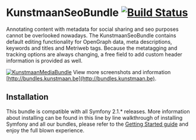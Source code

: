# KunstmaanSeoBundle [![Build Status](https://travis-ci.org/Kunstmaan/KunstmaanSeoBundle.png?branch=master)](http://travis-ci.org/Kunstmaan/KunstmaanSeoBundle)

Annotating content with metadata for social sharing and seo purposes cannot be overlooked nowadays. The KunstmaanSeoBundle contains default editing functionality for OpenGraph data, meta descriptions, keywords and titles and Metriweb tags. Because the metatagging and tracking options are always changing, a free field to add custom header information is provided as well.

[![KunstmaanMediaBundle](http://bundles.kunstmaan.be/bundles/kunstmaankunstmaanbundles/img/features/meta.png)](http://bundles.kunstmaan.be)
View more screenshots and information [http://bundles.kunstmaan.be](http://bundles.kunstmaan.be).

## Installation

This bundle is compatible with all Symfony 2.1.* releases. More information about installing can be found in this line by line walkthrough of installing Symfony and all our bundles, please refer to the [Getting Started guide](http://bundles.kunstmaan.be/doc/01_GettingStarted.html) and enjoy the full blown experience.
